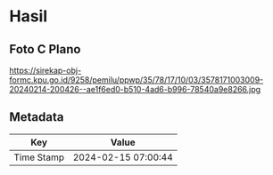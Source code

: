 # Hasil

## Foto C Plano

https://sirekap-obj-formc.kpu.go.id/9258/pemilu/ppwp/35/78/17/10/03/3578171003009-20240214-200426--ae1f6ed0-b510-4ad6-b996-78540a9e8266.jpg


## Metadata

| Key        | Value               |
| ---------- | ------------------- |
| Time Stamp | 2024-02-15 07:00:44 |



